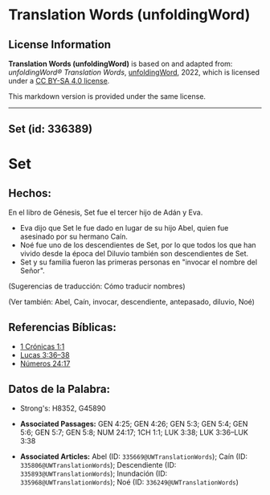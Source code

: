 # Translation Words (unfoldingWord)

## License Information

**Translation Words (unfoldingWord)** is based on and adapted from: _unfoldingWord® Translation Words_, [unfoldingWord](https://unfoldingword.org/utw), 2022, which is licensed under a [CC BY-SA 4.0 license](https://creativecommons.org/licenses/by-sa/4.0/legalcode.en).

This markdown version is provided under the same license.



--------------------------------

## Set (id: 336389)

Set
===

Hechos:
-------

En el libro de Génesis, Set fue el tercer hijo de Adán y Eva.

* Eva dijo que Set le fue dado en lugar de su hijo Abel, quien fue asesinado por su hermano Caín.
* Noé fue uno de los descendientes de Set, por lo que todos los que han vivido desde la época del Diluvio también son descendientes de Set.
* Set y su familia fueron las primeras personas en "invocar el nombre del Señor".

(Sugerencias de traducción: Cómo traducir nombres)

(Ver también: Abel, Caín, invocar, descendiente, antepasado, diluvio, Noé)

Referencias Bíblicas:
---------------------

* [1 Crónicas 1:1](https://ref.ly/1Chr1:1)
* [Lucas 3:36–38](https://ref.ly/Luke3:36-Luke3:38)
* [Números 24:17](https://ref.ly/Num24:17)

Datos de la Palabra:
--------------------

* Strong's: H8352, G45890

* **Associated Passages:** GEN 4:25; GEN 4:26; GEN 5:3; GEN 5:4; GEN 5:6; GEN 5:7; GEN 5:8; NUM 24:17; 1CH 1:1; LUK 3:38; LUK 3:36–LUK 3:38
* **Associated Articles:** Abel (ID: `335669@UWTranslationWords`); Caín (ID: `335806@UWTranslationWords`); Descendiente (ID: `335893@UWTranslationWords`); Inundación (ID: `335968@UWTranslationWords`); Noé (ID: `336249@UWTranslationWords`)

